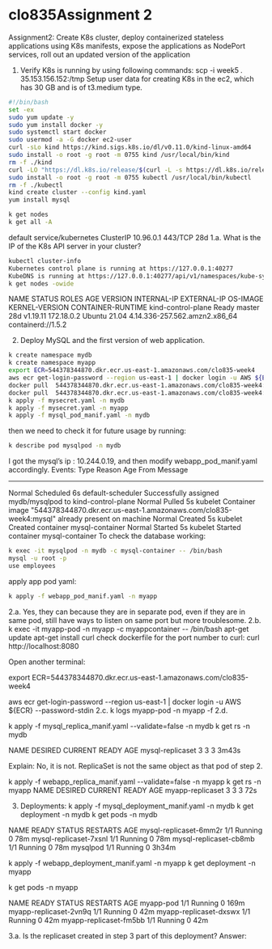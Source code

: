 # clo835Assignment 2

Assignment2: Create K8s cluster, deploy containerized stateless applications using K8s manifests, expose the applications as NodePort services, roll out an updated version of the application

1.	Verify K8s is running by using following commands:
scp -i week5 *.* 35.153.156.152:/tmp
Setup user data for creating K8s in the ec2, which has 30 GB and is of t3.medium type.
 ```bash
 #!/bin/bash
set -ex
sudo yum update -y
sudo yum install docker -y
sudo systemctl start docker
sudo usermod -a -G docker ec2-user
curl -sLo kind https://kind.sigs.k8s.io/dl/v0.11.0/kind-linux-amd64
sudo install -o root -g root -m 0755 kind /usr/local/bin/kind
rm -f ./kind
curl -LO "https://dl.k8s.io/release/$(curl -L -s https://dl.k8s.io/release/stable.txt)/bin/linux/amd64/kubectl"
sudo install -o root -g root -m 0755 kubectl /usr/local/bin/kubectl
rm -f ./kubectl
kind create cluster --config kind.yaml
yum install mysql

k get nodes
k get all -A

 ```
default       service/kubernetes      ClusterIP   10.96.0.1       <none>        443/TCP                  28d
1.a.   What is the IP of the K8s API server in your cluster?
```bash
kubectl cluster-info
Kubernetes control plane is running at https://127.0.0.1:40277
KubeDNS is running at https://127.0.0.1:40277/api/v1/namespaces/kube-system/services/kube-dns:dns/proxy
k get nodes -owide

```
NAME                 STATUS   ROLES    AGE   VERSION    INTERNAL-IP   EXTERNAL-IP   OS-IMAGE       KERNEL-VERSION                  CONTAINER-RUNTIME
kind-control-plane   Ready    master   28d   v1.19.11   172.18.0.2    <none>        Ubuntu 21.04   4.14.336-257.562.amzn2.x86_64   containerd://1.5.2


2.	Deploy MySQL and the first version of web application.
```bash
k create namespace mydb 
k create namespace myapp
export ECR=544378344870.dkr.ecr.us-east-1.amazonaws.com/clo835-week4
aws ecr get-login-password --region us-east-1 | docker login -u AWS ${ECR} --password-stdin
docker pull  544378344870.dkr.ecr.us-east-1.amazonaws.com/clo835-week4:app
docker pull  544378344870.dkr.ecr.us-east-1.amazonaws.com/clo835-week4:mysql
k apply -f mysecret.yaml -n mydb
k apply -f mysecret.yaml -n myapp
k apply -f mysql_pod_manif.yaml -n mydb

```



then we need to check it for future usage by running:
```bash
k describe pod mysqlpod -n mydb
```
I got the mysql’s ip : 10.244.0.19, and then modify webapp_pod_manif.yaml accordingly.
Events:
  Type    Reason     Age   From               Message
  ----    ------     ----  ----               -------
  Normal  Scheduled  6s    default-scheduler  Successfully assigned mydb/mysqlpod to kind-control-plane
  Normal  Pulled     5s    kubelet            Container image "544378344870.dkr.ecr.us-east-1.amazonaws.com/clo835-week4:mysql" already present on machine
  Normal  Created    5s    kubelet            Created container mysql-container
  Normal  Started    5s    kubelet            Started container mysql-container
To check the database working:
```bash
k exec -it mysqlpod -n mydb -c mysql-container -- /bin/bash
mysql -u root -p 
use employees
```
apply app pod yaml:
```bash
k apply -f webapp_pod_manif.yaml -n myapp
```
2.a. 
Yes, they can because they are in separate pod, even if they are in same pod, still have ways to listen on same port but more troublesome.
2.b. 
k exec -it myapp-pod -n myapp -c myappcontainer -- /bin/bash
apt-get update
apt-get install curl
check dockerfile for the port number to curl:
curl http://localhost:8080 

Open another terminal:

export ECR=544378344870.dkr.ecr.us-east-1.amazonaws.com/clo835-week4

aws ecr get-login-password --region us-east-1 | docker login -u AWS ${ECR} --password-stdin
2.c.
k logs myapp-pod -n myapp -f
2.d.

k apply -f mysql_replica_manif.yaml --validate=false -n mydb
k get rs -n mydb

NAME               DESIRED   CURRENT   READY   AGE
mysql-replicaset   3         3         3       3m43s

Explain:
No, it is not. ReplicaSet is not the same object as that pod of step 2. 


k apply -f webapp_replica_manif.yaml --validate=false -n myapp
k get rs -n myapp
NAME               DESIRED   CURRENT   READY   AGE
myapp-replicaset   3         3         3       72s

3. Deployments:
k apply -f mysql_deployment_manif.yaml -n mydb
k get deployment -n mydb
k get pods -n mydb

NAME                     READY   STATUS    RESTARTS   AGE
mysql-replicaset-6mm2r   1/1     Running   0          78m
mysql-replicaset-7xsnl   1/1     Running   0          78m
mysql-replicaset-cb8mb   1/1     Running   0          78m
mysqlpod                 1/1     Running   0          3h34m


k apply -f webapp_deployment_manif.yaml -n myapp
k get deployment -n myapp

k get pods -n myapp

NAME                     READY   STATUS    RESTARTS   AGE
myapp-pod                1/1     Running   0          169m
myapp-replicaset-2vn9q   1/1     Running   0          42m
myapp-replicaset-dxswx   1/1     Running   0          42m
myapp-replicaset-fm5bb   1/1     Running   0          42m



3.a.
Is the replicaset created in step 3 part of this deployment?
Answer:
